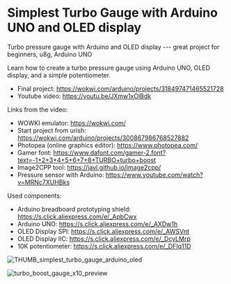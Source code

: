 # Simplest Turbo Gauge with Arduino UNO and OLED display
Turbo pressure gauge with Arduino and OLED display --- great project for beginners, u8g, Arduino UNO

Learn how to create a turbo pressure gauge using Arduino UNO, OLED display, and a simple potentiometer. 
- Final project: https://wokwi.com/arduino/projects/318497471465521728
- Youtube video: https://youtu.be/JXmw1xOlBdk

Links from the video:
- WOWKI emulator: https://wokwi.com/
- Start project from urish: https://wokwi.com/arduino/projects/300867986768527882
- Photopea (online graphics editor): https://www.photopea.com/ 
- Gamer font: https://www.dafont.com/gamer-2.font?text=-1+2+3+4+5+6+7+8+TURBO+turbo+boost 
- Image2CPP tool: https://javl.github.io/image2cpp/
- Pressure sensor with Arduino: https://www.youtube.com/watch?v=MRNc7XUHBks

Used components:
- Arduino breadboard prototyping shield: https://s.click.aliexpress.com/e/_ApbCwx
- Arduino UNO: https://s.click.aliexpress.com/e/_AXDw1h
- OLED Display SPI: https://s.click.aliexpress.com/e/_AWSVnt
- OLED Display IIC: https://s.click.aliexpress.com/e/_DcyLMrp
- 10K potentiometer: https://s.click.aliexpress.com/e/_DFIq11D

![THUMB_simplest_turbo_gauge_arduino_oled](https://user-images.githubusercontent.com/117754156/203818548-4efae7e9-e20d-4fe3-ac0f-dfe418c2df71.jpg)

![turbo_boost_gauge_x10_preview](https://user-images.githubusercontent.com/117754156/203819149-91f77eba-fcc0-489e-ba13-1b7bba3969f5.png)
